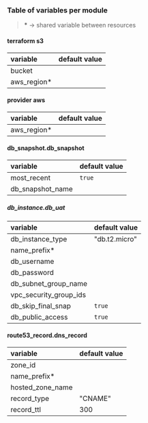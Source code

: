 ### Table of variables per module

> __*__ -> shared variable between resources

#### terraform s3
| variable    | default value |
|:------------|:------------- |
| bucket      |               |
| aws_region* |               |

#### provider aws
| variable    | default value |
|:------------|:------------- |
| aws_region* |               |

#### db_snapshot.db_snapshot
| variable         | default value |
|:---------------- |:------------- |
| most_recent      | `true`        |
| db_snapshot_name |               |

##### db_instance.db_uat
| variable               | default value |
|:--------------------   |:------------- |
| db_instance_type       | "db.t2.micro" |
| name_prefix*           |               |
| db_username            |               |
| db_password            |               |
| db_subnet_group_name   |               |
| vpc_security_group_ids |               |
| db_skip_final_snap     | `true`        |
| db_public_access       | `true`        |

#### route53_record.dns_record
| variable         | default value |
|:-----------------|:------------- |
| zone_id          |               |
| name_prefix*     |               |
| hosted_zone_name |               |
| record_type      | "CNAME"       |
| record_ttl       | 300           |